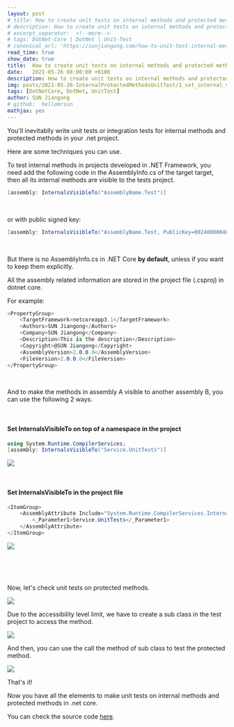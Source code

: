 ```yaml
---
layout: post
# title: How to create unit tests on internal methods and protected methods in .net core?
# description: How to create unit tests on internal methods and protected methods in dotnet core?
# excerpt_separator:  <!--more-->
# tags: DotNet-Core | DotNet | Unit-Test
# canonical_url: 'https://sunjiangong.com/how-to-unit-test-internal-methods-and-protected-methods-in-dotnet-core/'
read_time: true
show_date: true
title:  How to create unit tests on internal methods and protected methods in .net core?
date:   2021-05-26 08:00:00 +0100
description: How to create unit tests on internal methods and protected methods in dotnet core?
img: posts/2021-05-26-InternalProtectedMethodsUnitTest/1_set_internal_visible_in_class.PNG 
tags: [DotNetCore, DotNet, UnitTest]
author: SUN Jiangong
# github:  hellomrsun
mathjax: yes
---
```


You'll inevitablly write unit tests or integration tests for internal methods and protected methods in your .net project.

Here are some techniques you can use.

<!--more-->

To test internal methods in projects developed in .NET Framework, you need add the following code in the AssemblyInfo.cs of the target target, then all its internal methods are visible to the tests project.

```csharp
[assembly: InternalsVisibleTo("AssemblyName.Test")]
```

<br/>

or with public signed key:

```csharp
[assembly: InternalsVisibleTo("AssemblyName.Test, PublicKey=0024000004800000940000000602000000240000525341310004000001000100b5fc90e7027f67871e773a8fde8938c81dd402ba65b9201d60593e96c492651e889cc13f1415ebb53fac1131ae0bd333c5ee6021672d9718ea31a8aebd0da0072f25d87dba6fc90ffd598ed4da35e44c398c454307e8e33b8426143daec9f596836f97c8f74750e5975c64e2189f45def46b2a2b1247adc3652bf5c308055da9")]
```

<br/>

But there is no AssemblyInfo.cs in .NET Core **by default**, unless if you want to keep them explicitly.

All the assembly related information are stored in the project file (.csproj) in dotnet core.

For example:
```csharp
<PropertyGroup>
    <TargetFramework>netcoreapp3.1</TargetFramework>
    <Authors>SUN Jiangong</Authors>
    <Company>SUN Jiangong</Company>
    <Description>This is the description</Description>
    <Copyright>@SUN Jiangong</Copyright>
    <AssemblyVersion>2.0.0.0</AssemblyVersion>
    <FileVersion>2.0.0.0</FileVersion>
</PropertyGroup>
```    
<br/>

And to make the methods in assembly A visible to another assembly B, you can use the following 2 ways.

<br/>

#### Set InternalsVisibleTo on top of a namespace in the project

```csharp
using System.Runtime.CompilerServices;
[assembly: InternalsVisibleTo("Service.UnitTests")]
```

![](./../../../assets/img/posts/2021-05-26-InternalProtectedMethodsUnitTest/1_set_internal_visible_in_class.PNG)

<br/>

#### Set InternalsVisibleTo in the project file

```csharp
<ItemGroup>
    <AssemblyAttribute Include="System.Runtime.CompilerServices.InternalsVisibleTo">
        <_Parameter1>Service.UnitTests</_Parameter1>
    </AssemblyAttribute>
</ItemGroup>
```

![](./../../../assets/img/posts/2021-05-26-InternalProtectedMethodsUnitTest/2_set_internal_visible_in_project_file.PNG)


<br/>
<br/>
<br/>

Now, let's check unit tests on protected methods.

![](./../../../assets/img/posts/2021-05-26-InternalProtectedMethodsUnitTest/3_protected_methods.PNG)

Due to the accessibility level limit, we have to create a sub class in the test project to access the method.

![](./../../../assets/img/posts/2021-05-26-InternalProtectedMethodsUnitTest/4_protected_methods_sub_class.PNG)

And then, you can use the call the method of sub class to test the protected method.

![](./../../../assets/img/posts/2021-05-26-InternalProtectedMethodsUnitTest/5_protected_methods_test.PNG)


That's it!

Now you have all the elements to make unit tests on internal methods and protected methods in .net core.

You can check the source code [here](https://github.com/hellomrsun/BlogCodeSource/tree/master/src/2021-05-26-Internal-Protected-Methods-Unit-Test).